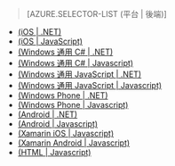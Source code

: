 ﻿> [AZURE.SELECTOR-LIST (平台 | 後端)]
- [(iOS | .NET)](/zh-tw/documentation/articles/mobile-services-dotnet-backend-ios-get-started-data/)
- [(iOS | JavaScript)](/zh-tw/documentation/articles/mobile-services-ios-get-started-data/)
- [(Windows 通用 C# | .NET)](/zh-tw/documentation/articles/mobile-services-dotnet-backend-windows-universal-dotnet-get-started-data/)
- [(Windows 通用 C# | Javascript)](/zh-tw/documentation/articles/mobile-services-javascript-backend-windows-universal-dotnet-get-started-data/)
- [(Windows 通用 JavaScript | .NET)](/zh-tw/documentation/articles/mobile-services-dotnet-backend-windows-universal-javascript-get-started-data/)
- [(Windows 通用 JavaScript | Javascript)](/zh-tw/documentation/articles/mobile-services-javascript-backend-windows-universal-javascript-get-started-data/)
- [(Windows Phone | .NET)](/zh-tw/documentation/articles/mobile-services-dotnet-backend-windows-phone-get-started-data/)
- [(Windows Phone | Javascript)](/zh-tw/documentation/articles/mobile-services-javascript-backend-windows-phone-get-started-data/)
- [(Android | .NET)](/zh-tw/documentation/articles/mobile-services-dotnet-backend-android-get-started-data-EC/)
- [(Android | Javascript)](/zh-tw/documentation/articles/mobile-services-android-get-started-data-EC/)
- [(Xamarin iOS | Javascript)](/zh-tw/documentation/articles/partner-xamarin-mobile-services-ios-get-started-data/)
- [(Xamarin Android | Javascript)](/zh-tw/documentation/articles/partner-xamarin-mobile-services-android-get-started-data/)
- [(HTML | Javascript)](/zh-tw/documentation/articles/mobile-services-html-get-started-data/)

<!--HONumber=45--> 

